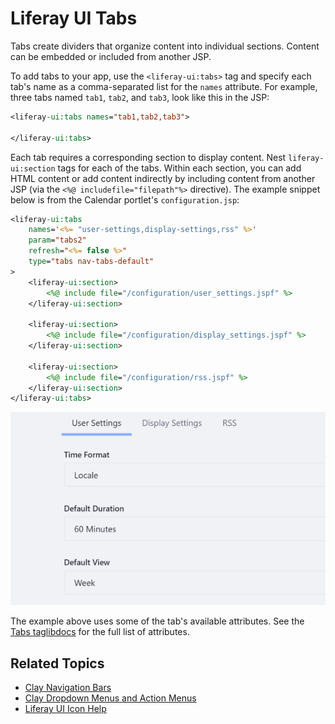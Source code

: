# Liferay UI Tabs

Tabs create dividers that organize content into individual sections. Content can be embedded or included from another JSP. 

To add tabs to your app, use the `<liferay-ui:tabs>` tag and specify each tab's name as a comma-separated list for the `names` attribute. For example, three tabs named `tab1`, `tab2`, and `tab3`, look like this in the JSP:

```jsp
<liferay-ui:tabs names="tab1,tab2,tab3">

</liferay-ui:tabs>
```

Each tab requires a corresponding section to display content. Nest `liferay-ui:section` tags for each of the tabs. Within each section, you can add HTML content or add content indirectly by including content from another JSP (via the `<%@ includefile="filepath"%>` directive). The example snippet below is from the Calendar portlet's `configuration.jsp`:

```jsp
<liferay-ui:tabs
    names='<%= "user-settings,display-settings,rss" %>'
    param="tabs2"
    refresh="<%= false %>"
    type="tabs nav-tabs-default"
>
    <liferay-ui:section>
        <%@ include file="/configuration/user_settings.jspf" %>
    </liferay-ui:section>

    <liferay-ui:section>
        <%@ include file="/configuration/display_settings.jspf" %>
    </liferay-ui:section>

    <liferay-ui:section>
        <%@ include file="/configuration/rss.jspf" %>
    </liferay-ui:section>
</liferay-ui:tabs>
```

![Tabs are a useful way to organize configuration options into individual sections within the same UI.](./liferay-ui-tabs/images/01.png)

The example above uses some of the tab's available attributes. See the [Tabs taglibdocs](https://learn.liferay.com/reference/latest/en/dxp/taglibs/util-taglib/liferay-ui/tabs.html) for the full list of attributes. 

## Related Topics

* [Clay Navigation Bars](../clay-tag-library/clay-navigation-bars.md)
* [Clay Dropdown Menus and Action Menus](../clay-tag-library/clay-dropdown-and-action-menus.md)
* [Liferay UI Icon Help](./liferay-ui-icon-help.md)